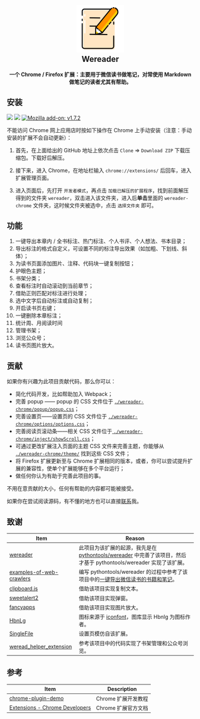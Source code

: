 <h2 align="center"><img src="res/README/icon128.png" height="128"><br>Wereader</h2>

<p align="center"><strong>一个 Chrome / Firefox 扩展：主要用于微信读书做笔记，对常使用 Markdown 做笔记的读者尤其有帮助。</strong></p>

## 安装
<!-- (?<=store-v|Edge%20Add--ons-v)(\d{1,2}\.\d{1,2}\.\d{1,2}) for match version -->
[![](https://img.shields.io/badge/Chrome%20Web%20Store-v2.19.26-brightgreen)](https://chrome.google.com/webstore/detail/%E5%BE%AE%E4%BF%A1%E8%AF%BB%E4%B9%A6%E7%AC%94%E8%AE%B0%E5%8A%A9%E6%89%8B/cmlenojlebcodibpdhmklglnbaghpdcg?hl=zh-CN) [![](https://img.shields.io/badge/Edge%20Add--ons-v2.19.26-brightgreen)](https://microsoftedge.microsoft.com/addons/detail/%E5%BE%AE%E4%BF%A1%E8%AF%BB%E4%B9%A6%E7%AC%94%E8%AE%B0%E5%8A%A9%E6%89%8B/iblnlnnpkbhnempmcbioeholmemingmo) [![Mozilla add\-on: v1\.7\.2](https://img.shields.io/badge/Mozilla%20Add--ons-v1.7.2-brightgreen)](https://addons.mozilla.org/zh-CN/firefox/addon/%E5%BE%AE%E4%BF%A1%E8%AF%BB%E4%B9%A6%E7%AC%94%E8%AE%B0%E5%8A%A9%E6%89%8B/)

不能访问 Chrome 网上应用店时按如下操作在 Chrome 上手动安装（注意：手动安装的扩展不会自动更新）：

1. 首先，在上面给出的 GitHub 地址上依次点击 `Clone` => `Download ZIP` 下载压缩包。下载好后解压。

2. 接下来，进入 Chrome，在地址栏输入 `chrome://extensions/` 后回车，进入扩展管理页面。

3. 进入页面后，先打开 `开发者模式`，再点击 `加载已解压的扩展程序`，找到前面解压得到的文件夹 `wereader`，双击进入该文件夹，进入后**单击**里面的 `wereader-chrome` 文件夹，这时候文件夹被选中，点击 `选择文件夹` 即可。

## 功能

1. 一键导出本章内 / 全书标注、热门标注、个人书评、个人想法、书本目录；
2. 导出标注的格式自定义，可设置不同的标注导出效果（如加粗、下划线、斜体）；
3. 为读书页面添加图片、注释、代码块一键复制按钮；
4. 护眼色主题；
5. 书架分类；
6. 查看标注时自动滚动到当前章节；
7. 借助正则匹配对标注进行处理；
8. 选中文字后自动标注或自动复制；
9.  开启读书页右键；
10. 一键删除本章标注；
11. 统计周、月阅读时间
12. 管理书架；
13. 浏览公众号；
14. 读书页图片放大。

## 贡献

如果你有兴趣为此项目贡献代码，那么你可以：

- 简化代码开发，比如帮助加入 Webpack；
- 完善 popup —— popup 的 CSS 文件位于 [`./wereader-chrome/popup/popup.css`](https://github.com/Higurashi-kagome/wereader/blob/master/wereader-chrome/popup/popup.css)；
- 完善设置页——设置页的 CSS 文件位于 [`./wereader-chrome/options/options.css`](https://github.com/Higurashi-kagome/wereader/blob/master/wereader-chrome/options/options.css)；
- 完善阅读页滚动条——相关 CSS 文件位于[ `./wereader-chrome/inject/showScroll.css`](https://github.com/Higurashi-kagome/wereader/blob/master/wereader-chrome/inject/showScroll.css)；
- 可通过更改扩展注入页面的主题 CSS 文件来完善主题，你能够从 [`./wereader-chrome/theme/`](https://github.com/Higurashi-kagome/wereader/tree/master/wereader-chrome/theme) 找到这些 CSS 文件；
- 将 Firefox 扩展更新至与 Chrome 扩展相同的版本，或者，你可以尝试提升扩展的兼容性，使单个扩展能够在多个平台运行；
- 做任何你认为有助于完善此项目的事。

不用在意贡献的大小，任何有帮助的内容都可能被接受。

如果你在尝试阅读源码，有不懂的地方也可以直接[联系](mailto:higurashi-kagome@qq.com)我。

## 致谢

| Item                                                         | Reason                                                       |
| ------------------------------------------------------------ | ------------------------------------------------------------ |
| [wereader](https://github.com/arry-lee/wereader)             | 此项目为该扩展的起源，我先是在 [pythontools/wereader](https://github.com/liuhao326/pythontools/tree/master/wereader) 中完善了该项目，然后才基于 pythontools/wereader 实现了该扩展。 |
| [examples-of-web-crawlers](https://github.com/shengqiangzhang/examples-of-web-crawlers) | 编写 pythontools/wereader 的过程中参考了该项目中的[一键导出微信读书的书籍和笔记](https://github.com/shengqiangzhang/examples-of-web-crawlers/tree/master/12.%E4%B8%80%E9%94%AE%E5%AF%BC%E5%87%BA%E5%BE%AE%E4%BF%A1%E8%AF%BB%E4%B9%A6%E7%9A%84%E4%B9%A6%E7%B1%8D%E5%92%8C%E7%AC%94%E8%AE%B0)。 |
| [clipboard.js](https://github.com/zenorocha/clipboard.js)    | 借助该项目实现复制文本。                                     |
| [sweetalert2](https://github.com/sweetalert2/sweetalert2)    | 借助该项目实现弹窗。                                         |
| [fancyapps](https://github.com/fancyapps/fancybox)           | 借助该项目实现图片放大。                                     |
| [HbnLg](https://www.iconfont.cn/user/detail?spm=a313x.7781069.1998910419.dcc7d6115&userViewType=collections&uid=4451423) | 图标来源于 [iconfont](https://www.iconfont.cn/collections/index?spm=a313x.7781069.1998910419.3)，图库显示 Hbnlg 为图标作者。 |
| [SingleFile](https://github.com/gildas-lormeau/SingleFile)   | 设置页模仿自该扩展。                                         |
| [weread_helper_extension](https://github.com/ellipse42/weread_helper_extension) | 参考该项目中的代码实现了书架管理和公众号浏览。               |

## 参考

| Item                                                                            | Description         |
| ------------------------------------------------------------                    | ------------------- |
| [chrome-plugin-demo](https://github.com/sxei/chrome-plugin-demo)                | Chrome 扩展开发教程   |
| [Extensions - Chrome Developers](https://developer.chrome.com/docs/extensions/) | Chrome 扩展官方文档   |

